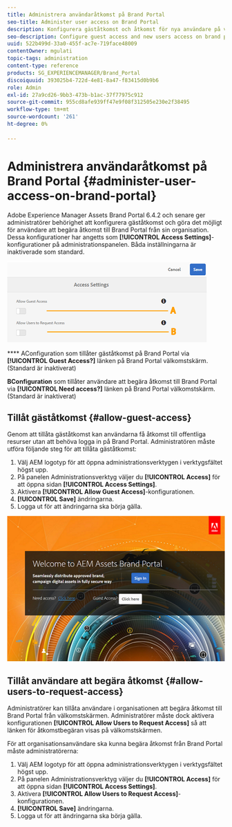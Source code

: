 ```yaml
---
title: Administrera användaråtkomst på Brand Portal
seo-title: Administer user access on Brand Portal
description: Konfigurera gäståtkomst och åtkomst för nya användare på varumärkesportalen.
seo-description: Configure guest access and new users access on brand portal.
uuid: 522b499d-33a0-455f-ac7e-719face48009
contentOwner: mgulati
topic-tags: administration
content-type: reference
products: SG_EXPERIENCEMANAGER/Brand_Portal
discoiquuid: 393025b4-722d-4e81-8a47-f83415d0b9b6
role: Admin
exl-id: 27a9cd26-9bb3-473b-b1ac-37f77975c912
source-git-commit: 955cd8afe939ff47e9f08f312505e230e2f38495
workflow-type: tm+mt
source-wordcount: '261'
ht-degree: 0%

---
```


# Administrera användaråtkomst på Brand Portal {#administer-user-access-on-brand-portal}

Adobe Experience Manager Assets Brand Portal 6.4.2 och senare ger administratörer behörighet att konfigurera gäståtkomst och göra det möjligt för användare att begära åtkomst till Brand Portal från sin organisation. Dessa konfigurationer har angetts som **[!UICONTROL Access Settings]**-konfigurationer på administrationspanelen. Båda inställningarna är inaktiverade som standard.

![](assets/access-configs.png)

****   AConfiguration som tillåter gäståtkomst på Brand Portal via  **[!UICONTROL Guest Access?]** länken på Brand Portal välkomstskärm. (Standard är inaktiverat)

**BConfiguration**   som tillåter användare att begära åtkomst till Brand Portal via  **[!UICONTROL Need access?]** länken på Brand Portal välkomstskärm. (Standard är inaktiverat)

## Tillåt gäståtkomst {#allow-guest-access}

Genom att tillåta gäståtkomst kan användarna få åtkomst till offentliga resurser utan att behöva logga in på Brand Portal.
Administratören måste utföra följande steg för att tillåta gäståtkomst:

1. Välj AEM logotyp för att öppna administrationsverktygen i verktygsfältet högst upp.
1. På panelen Administrationsverktyg väljer du **[!UICONTROL Access]** för att öppna sidan **[!UICONTROL Access Settings]**.
1. Aktivera **[!UICONTROL Allow Guest Access]**-konfigurationen.
1. **[!UICONTROL Save]** ändringarna.
1. Logga ut för att ändringarna ska börja gälla.

![](assets/bp-welcome-screen.png)

## Tillåt användare att begära åtkomst {#allow-users-to-request-access}

Administratörer kan tillåta användare i organisationen att begära åtkomst till Brand Portal från välkomstskärmen. Administratörer måste dock aktivera konfigurationen **[!UICONTROL Allow Users to Request Access]** så att länken för åtkomstbegäran visas på välkomstskärmen.

För att organisationsanvändare ska kunna begära åtkomst från Brand Portal måste administratörerna:

1. Välj AEM logotyp för att öppna administrationsverktygen i verktygsfältet högst upp.
1. På panelen Administrationsverktyg väljer du **[!UICONTROL Access]** för att öppna sidan **[!UICONTROL Access Settings]**.
1. Aktivera **[!UICONTROL Allow Users to Request Access]**-konfigurationen.
1. **[!UICONTROL Save]** ändringarna.
1. Logga ut för att ändringarna ska börja gälla.
